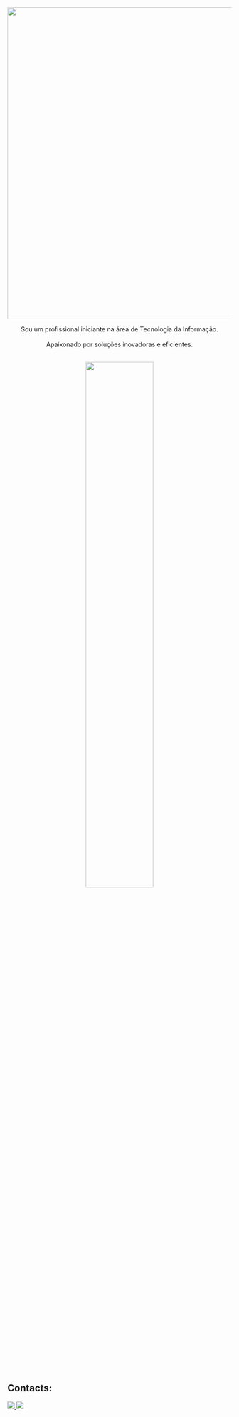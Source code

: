 <div align="center">
<img src="https://github.com/GustavoPires6/GustavoPires6/assets/148592579/0d96fa34-cf63-435c-9488-8b3bed5e12ac" width="700px" />
</div>

<p align="center">Sou um profissional iniciante na área de Tecnologia da Informação. <br><br> Apaixonado por soluções inovadoras e eficientes.</p>&nbsp;

<div  align="center" style="margin-bottom:100px">
<img width=55% align="center"  src="https://github-readme-streak-stats.herokuapp.com?user=GustavoPires6&theme=radical&mode=weekly" />

 
 </div>
 
 &nbsp;
 &nbsp;

## Contacts:

<div> 
<a href="https://www.instagram.com/_gustavopires_" target="_blank"><img src="https://img.shields.io/badge/-Instagram-%23E4405F?style=for-the-badge&logo=instagram&logoColor=white">
</a>
<a href = "mailto:contato.gustavothadeupires@gmail.com"> <img src="https://img.shields.io/badge/-Gmail-%23333?style=for-the-badge&logo=gmail&logoColor=white" target="_blank"></a>
